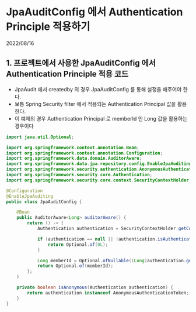 # JpaAuditConfig 에서 Authentication Principle 적용하기
2022/08/16

## 1. 프로젝트에서 사용한 JpaAuditConfig 에서 Authentication Principle 적용 코드
- JpaAudit 에서 createdby 의 경우 JpaAuditConfig 를 통해 설정을 해주어야 한다.
- 보통 Spring Security filter 에서 적용되는 Authentication Principal 값을 활용한다.
- 이 예제의 경우 Authentication Principal 로 memberId 인 Long 값을 활용하는 경우이다

```java
import java.util.Optional;

import org.springframework.context.annotation.Bean;
import org.springframework.context.annotation.Configuration;
import org.springframework.data.domain.AuditorAware;
import org.springframework.data.jpa.repository.config.EnableJpaAuditing;
import org.springframework.security.authentication.AnonymousAuthenticationToken;
import org.springframework.security.core.Authentication;
import org.springframework.security.core.context.SecurityContextHolder;

@Configuration
@EnableJpaAuditing
public class JpaAuditConfig {

	@Bean
	public AuditorAware<Long> auditorAware() {
		return () -> {
			Authentication authentication = SecurityContextHolder.getContext().getAuthentication();

			if (authentication == null || !authentication.isAuthenticated() || isAnonymous(authentication)) {
				return Optional.of(0L);
			}

			Long memberId = Optional.ofNullable((Long)authentication.getPrincipal()).orElse(0L);
			return Optional.of(memberId);
		};
	}

	private boolean isAnonymous(Authentication authentication) {
		return authentication instanceof AnonymousAuthenticationToken;
	}
}
```